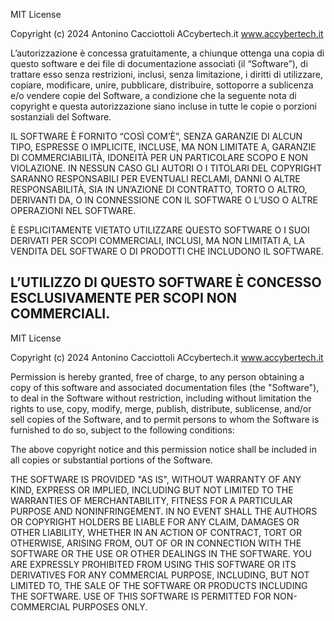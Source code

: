 MIT License

Copyright (c) 2024 Antonino Cacciottoli ACcybertech.it www.accybertech.it

L’autorizzazione è concessa gratuitamente, a chiunque ottenga una copia di questo 
software e dei file di documentazione associati (il “Software”), di trattare esso 
senza restrizioni, inclusi, senza limitazione, i diritti di utilizzare, copiare, 
modificare, unire, pubblicare, distribuire, sottoporre a sublicenza e/o vendere 
copie del Software, a condizione che la seguente nota di copyright e questa 
autorizzazione siano incluse in tutte le copie o porzioni sostanziali del Software.

IL SOFTWARE È FORNITO “COSÌ COM’È”, SENZA GARANZIE DI ALCUN TIPO, ESPRESSE O 
IMPLICITE, INCLUSE, MA NON LIMITATE A, GARANZIE DI COMMERCIABILITÀ, IDONEITÀ PER 
UN PARTICOLARE SCOPO E NON VIOLAZIONE. IN NESSUN CASO GLI AUTORI O I TITOLARI DEL 
COPYRIGHT SARANNO RESPONSABILI PER EVENTUALI RECLAMI, DANNI O ALTRE RESPONSABILITÀ, 
SIA IN UN’AZIONE DI CONTRATTO, TORTO O ALTRO, DERIVANTI DA, O IN CONNESSIONE CON IL 
SOFTWARE O L’USO O ALTRE OPERAZIONI NEL SOFTWARE.

È ESPLICITAMENTE VIETATO UTILIZZARE QUESTO SOFTWARE O I SUOI DERIVATI PER SCOPI 
COMMERCIALI, INCLUSI, MA NON LIMITATI A, LA VENDITA DEL SOFTWARE O DI PRODOTTI 
CHE INCLUDONO IL SOFTWARE.

L’UTILIZZO DI QUESTO SOFTWARE È CONCESSO ESCLUSIVAMENTE PER SCOPI NON COMMERCIALI.
-------------------------------------------------
MIT License

Copyright (c) 2024 Antonino Cacciottoli ACcybertech.it www.accybertech.it

Permission is hereby granted, free of charge, to any person obtaining a copy
of this software and associated documentation files (the "Software"), to deal
in the Software without restriction, including without limitation the rights
to use, copy, modify, merge, publish, distribute, sublicense, and/or sell
copies of the Software, and to permit persons to whom the Software is
furnished to do so, subject to the following conditions:

The above copyright notice and this permission notice shall be included in all
copies or substantial portions of the Software.

THE SOFTWARE IS PROVIDED "AS IS", WITHOUT WARRANTY OF ANY KIND, EXPRESS OR
IMPLIED, INCLUDING BUT NOT LIMITED TO THE WARRANTIES OF MERCHANTABILITY,
FITNESS FOR A PARTICULAR PURPOSE AND NONINFRINGEMENT. IN NO EVENT SHALL THE
AUTHORS OR COPYRIGHT HOLDERS BE LIABLE FOR ANY CLAIM, DAMAGES OR OTHER
LIABILITY, WHETHER IN AN ACTION OF CONTRACT, TORT OR OTHERWISE, ARISING FROM,
OUT OF OR IN CONNECTION WITH THE SOFTWARE OR THE USE OR OTHER DEALINGS IN THE
SOFTWARE.
YOU ARE EXPRESSLY PROHIBITED FROM USING THIS SOFTWARE OR ITS DERIVATIVES FOR 
ANY COMMERCIAL PURPOSE, INCLUDING, BUT NOT LIMITED TO, THE SALE OF THE SOFTWARE 
OR PRODUCTS INCLUDING THE SOFTWARE. USE OF THIS SOFTWARE IS PERMITTED FOR NON-COMMERCIAL 
PURPOSES ONLY.
